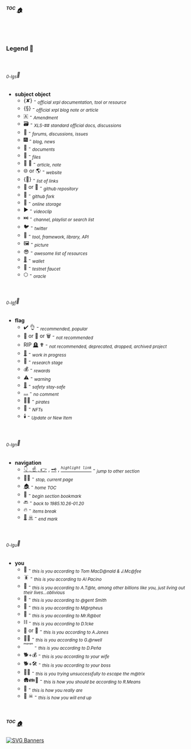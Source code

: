 ##### <sup>*TOC*</sup> [🏠](/README.md)

<br/><br/>

### Legend 🐞

<br/>

###### <sub>*0-lgs*</sub>🚪
  - **subject object**
    - {✘} - <sub>*official xrpl documentation, tool or resource*</sub>
    - {§} - <sub>*official xrpl blog note or article*</sub>
    - 🇦 - <sub>*Amendment*</sub>
    - 🗃️ - <sub>*XLS-## standard official docs, discussions*</sub>
    - 👨 - <sub>*forums, discussions, issues*</sub>
    - 🎆 - <sub>*blog, news*</sub>
    - 📖 - <sub>*documents*</sub>
    - 📁 - <sub>*files*</sub>
    - 📝 📰 - <sub>*article, note*</sub>
    - 🌐 or 🌎 - <sub>*website*</sub>
    - {🔗} - <sub>*list of links*</sub>
    - 🧰 or 🧱 - <sub>*github repository*</sub>
    - 🌵 - <sub>*github fork*</sub>
    - 🏬 - <sub>*online storage*</sub>
    - ▶️ - <sub>*videoclip*</sub>
    - ⏭️ - <sub>*channel, playlist or search list*</sub>
    - 🐦 - <sub>*twitter*</sub>
    - 🔨 - <sub>*tool, framework, library, API*</sub>
    - 🖼 - <sub>*picture*</sub>
    - 😎 - <sub>*awesome list of resources*</sub>
    - [👛](https://imgur.com/a/pn9F5Yc) - <sub>*wallet*</sub>
    - 🚰 - <sub>*testnet faucet*</sub>
    - ⬡ - <sub>*oracle*</sub>

<br/>

###### <sub>*0-lgf*</sub>🚪
  - **flag**
    - ✔️ 👌 - <sub>*recommended, popular*</sub>
    - 💩 or 🤮 or 🗑️ - <sub>*not recommended*</sub>
    - RIP [🪦](/index/hesdead.gif) ✟ - <sub>*not recommended, deprecated, dropped, archived project*</sub>
    - [🚧](/index/owen-wilson-progress.gif) - <sub>*work in progress*</sub>
    - 📡 - <sub>*research stage*</sub>
    - 💰 - <sub>*rewards*</sub>
    - ⚠️ - <sub>*warning*</sub>
    - [🦺](/index/dogworry.gif) - <sub>*safety stay-safe*</sub>
    - [...](/index/nowords.gif) - <sub>*no comment*</sub>
    - 🏴‍☠️ - <sub>*pirates*</sub>
    - 🐒 - <sub>*NFTs*</sub>
    - 🕯️ - <sub>*Update or New Item*</sub>

<br/>

###### <sub>*0-lgn*</sub>🚪
  - **navigation**
    - [👇 , ☝️ , 👉](/index/legend.md#0-lgs) , [🗝️](/index/legend.md#0-lgs) , [<sup>*`highlight link`*</sup>](/index/legend.md#0-lgf) - <sub>*jump to other section*</sub>
    - ✋🏿 - <sub>*stop, current page*</sub>
    - [🏠](/index/legend.md) - <sub>*home TOC*</sub>
    - 🚪 - <sub>*begin section bookmark*</sub>
    - 🔙 - <sub>*back to 1985.10.26-01.20*</sub>
    - 🔥 - <sub>*items break*</sub>
    - [🍿](/index/thatsallfolks.gif) [☠](/index/grim-reaper.gif) - <sub>*end mark*</sub>

<br/>

###### <sub>*0-lgu*</sub>🚪
  - **you**
    - 🐑 - <sub>*this is you according to Tom MacD@nald & J.Mc@fee*</sub>
    - 🪳 - <sub>*this is you according to Al Pacino*</sub>
    - 🐜 - <sub>*this is you according to A.T@te, among other billions like you, just living out their lives...oblivious*</sub>
    - 🦠 - <sub>*this is you according to @gent Smith*</sub>
    - 🔋 - <sub>*this is you according to M@rpheus*</sub>
    - 🤖 - <sub>*this is you according to Mr.R@bot*</sub>
    - ⛓ - <sub>*this is you according to D.1cke*</sub>
    - 🐒 or 🙈 - <sub>*this is you according to A.Jones*</sub>
    - 👁⃤  - <sub>*this is you according to G.@rwell*</sub>
    - <sup>ᵐᵒʳᵒⁿ</sup> - <sub>*this is you according to D.Peña*</sub>
    - 🐕+💰 - <sub>*this is you according to your wife*</sub>
    - 🐕+🛠 - <sub>*this is you according to your boss*</sub>
    - 🏴‍☠️ - <sub>*this is you trying unsuccessfully to escape the m@trix*</sub>
    - 🛖👪🌲 - <sub>*this is how you should be according to R.Means*</sub>
    - 💩 - <sub>*this is how you really are*</sub>
    - 🦴 ☠ - <sub>*this is how you will end up*</sub>

<br/>

##### <sup>*TOC*</sup> [🏠](/README.md)

[![SVG Banners](https://svg-banners.vercel.app/api?type=glitch&text1=🕳🤹&width=800&height=20)](https://github.com/Akshay090/svg-banners)


